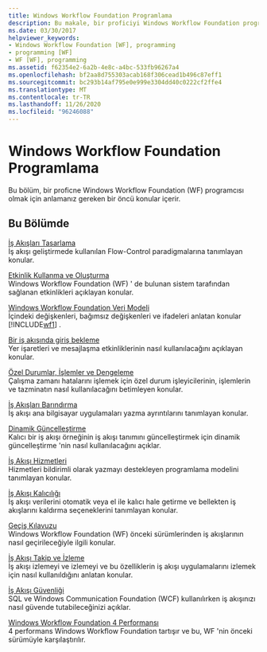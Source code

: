 ```yaml
---
title: Windows Workflow Foundation Programlama
description: Bu makale, bir proficiyi Windows Workflow Foundation programcı olmak için anlamanız gereken başvuruları içerir.
ms.date: 03/30/2017
helpviewer_keywords:
- Windows Workflow Foundation [WF], programming
- programming [WF]
- WF [WF], programming
ms.assetid: f62354e2-6a2b-4e8c-a4bc-533fb96267a4
ms.openlocfilehash: bf2aa8d755303acab168f306cead1b496c87eff1
ms.sourcegitcommit: bc293b14af795e0e999e3304dd40c0222cf2ffe4
ms.translationtype: MT
ms.contentlocale: tr-TR
ms.lasthandoff: 11/26/2020
ms.locfileid: "96246088"
---
```

# <a name="windows-workflow-foundation-programming"></a>Windows Workflow Foundation Programlama

Bu bölüm, bir proficne Windows Workflow Foundation (WF) programcısı olmak için anlamanız gereken bir öncü konular içerir.  
  
## <a name="in-this-section"></a>Bu Bölümde  

 [İş Akışları Tasarlama](designing-workflows.md)  
 İş akışı geliştirmede kullanılan Flow-Control paradigmalarına tanımlayan konular.  
  
 [Etkinlik Kullanma ve Oluşturma](using-and-creating-activities.md)  
 Windows Workflow Foundation (WF) ' de bulunan sistem tarafından sağlanan etkinlikleri açıklayan konular.  
  
 [Windows Workflow Foundation Veri Modeli](data-model.md)  
 İçindeki değişkenleri, bağımsız değişkenleri ve ifadeleri anlatan konular [!INCLUDE[wf1](../../../includes/wf1-md.md)] .  
  
 [Bir iş akışında giriş bekleme](waiting-for-input-in-a-workflow.md)  
 Yer işaretleri ve mesajlaşma etkinliklerinin nasıl kullanılacağını açıklayan konular.  
  
 [Özel Durumlar, İşlemler ve Dengeleme](exceptions-transactions-and-compensation.md)  
 Çalışma zamanı hatalarını işlemek için özel durum işleyicilerinin, işlemlerin ve tazminatın nasıl kullanılacağını betimleyen konular.  
  
 [İş Akışları Barındırma](hosting-workflows.md)  
 İş akışı ana bilgisayar uygulamaları yazma ayrıntılarını tanımlayan konular.  
  
 [Dinamik Güncelleştirme](dynamic-update.md)  
 Kalıcı bir iş akışı örneğinin iş akışı tanımını güncelleştirmek için dinamik güncelleştirme 'nin nasıl kullanılacağını açıklar.  
  
 [İş Akışı Hizmetleri](../wcf/feature-details/workflow-services.md)  
 Hizmetleri bildirimli olarak yazmayı destekleyen programlama modelini tanımlayan konular.  
  
 [İş Akışı Kalıcılığı](workflow-persistence.md)  
 İş akışı verilerini otomatik veya el ile kalıcı hale getirme ve bellekten iş akışlarını kaldırma seçeneklerini tanımlayan konular.  
  
 [Geçiş Kılavuzu](migration-guidance.md)  
 Windows Workflow Foundation (WF) önceki sürümlerinden iş akışlarının nasıl geçirileceğiyle ilgili konular.  
  
 [İş Akışı Takip ve İzleme](workflow-tracking-and-tracing.md)  
 İş akışı izlemeyi ve izlemeyi ve bu özelliklerin iş akışı uygulamalarını izlemek için nasıl kullanıldığını anlatan konular.  
  
 [İş Akışı Güvenliği](workflow-security.md)  
 SQL ve Windows Communication Foundation (WCF) kullanılırken iş akışınızı nasıl güvende tutabileceğinizi açıklar.  
  
 [Windows Workflow Foundation 4 Performansı](performance.md)  
 4 performans Windows Workflow Foundation tartışır ve bu, WF 'nin önceki sürümüyle karşılaştırılır.
